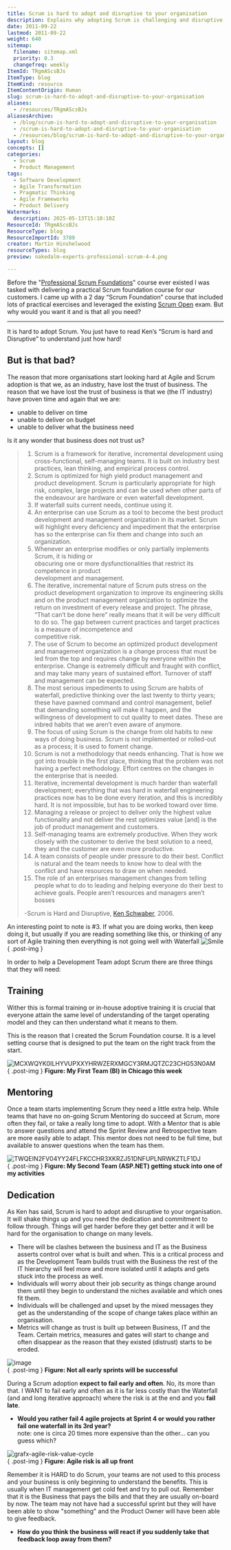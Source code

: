 ```yaml
---
title: Scrum is hard to adopt and disruptive to your organisation
description: Explains why adopting Scrum is challenging and disruptive, highlighting the need for training, mentoring, and dedication for successful organisational change and Agile adoption.
date: 2011-09-22
lastmod: 2011-09-22
weight: 640
sitemap:
  filename: sitemap.xml
  priority: 0.3
  changefreq: weekly
ItemId: TRgmAScsBJs
ItemType: blog
ItemKind: resource
ItemContentOrigin: Human
slug: scrum-is-hard-to-adopt-and-disruptive-to-your-organisation
aliases:
  - /resources/TRgmAScsBJs
aliasesArchive:
  - /blog/scrum-is-hard-to-adopt-and-disruptive-to-your-organisation
  - /scrum-is-hard-to-adopt-and-disruptive-to-your-organisation
  - /resources/blog/scrum-is-hard-to-adopt-and-disruptive-to-your-organisation
layout: blog
concepts: []
categories:
  - Scrum
  - Product Management
tags:
  - Software Development
  - Agile Transformation
  - Pragmatic Thinking
  - Agile Frameworks
  - Product Delivery
Watermarks:
  description: 2025-05-13T15:10:10Z
ResourceId: TRgmAScsBJs
ResourceType: blog
ResourceImportId: 3789
creator: Martin Hinshelwood
resourceTypes: blog
preview: nakedalm-experts-professional-scrum-4-4.png

---
```

Before the "[Professional Scrum Foundations](http://www.scrum.org/professionalscrumfoundations/)" course ever existed I was tasked with delivering a practical Scrum foundation course for our customers. I came up with a 2 day “Scrum Foundation” course that included lots of practical exercises and leveraged the existing [Scrum Open](http://www.scrum.org/scrumopen/) exam. But why would you want it and is that all you need?

---

It is hard to adopt Scrum. You just have to read Ken’s “Scrum is hard and Disruptive” to understand just how hard!

## But is that bad?

The reason that more organisations start looking hard at Agile and Scrum adoption is that we, as an industry, have lost the trust of business. The reason that we have lost the trust of business is that we (the IT industry) have proven time and again that we are:

- unable to deliver on time
- unable to deliver on budget
- unable to deliver what the business need

Is it any wonder that business does not trust us?

> 1. Scrum is a framework for iterative, incremental development using cross-functional, self-managing teams. It is built on industry best practices, lean thinking, and empirical process control.
> 2. Scrum is optimized for high yield product management and product development. Scrum is particularly appropriate for high risk, complex, large projects and can be used when other parts of the endeavour are hardware or even waterfall development.
> 3. If waterfall suits current needs, continue using it.
> 4. An enterprise can use Scrum as a tool to become the best product development and management organization in its market. Scrum will highlight every deficiency and impediment that the enterprise has so the enterprise can fix them and change into such an organization.
> 5. Whenever an enterprise modifies or only partially implements Scrum, it is hiding or  
>    obscuring one or more dysfunctionalities that restrict its competence in product  
>    development and management.
> 6. The iterative, incremental nature of Scrum puts stress on the product development organization to improve its engineering skills and on the product management organization to optimize the return on investment of every release and project. The phrase, “That can’t be done here” really means that it will be very difficult to do so. The gap between current practices and target practices is a measure of incompetence and  
>    competitive risk.
> 7. The use of Scrum to become an optimized product development and management organization is a change process that must be led from the top and requires change by everyone within the enterprise. Change is extremely difficult and fraught with conflict, and may take many years of sustained effort. Turnover of staff and management can be expected.
> 8. The most serious impediments to using Scrum are habits of waterfall, predictive thinking over the last twenty to thirty years; these have pawned command and control management, belief that demanding something will make it happen, and the willingness of development to cut quality to meet dates. These are inbred habits that we aren’t even aware of anymore.
> 9. The focus of using Scrum is the change from old habits to new ways of doing business. Scrum is not implemented or rolled-out as a process; it is used to foment change.
> 10. Scrum is not a methodology that needs enhancing. That is how we got into trouble in the first place, thinking that the problem was not having a perfect methodology. Effort centres on the changes in the enterprise that is needed.
> 11. Iterative, incremental development is much harder than waterfall development; everything that was hard in waterfall engineering practices now has to be done every iteration, and this is incredibly hard. It is not impossible, but has to be worked toward over time.
> 12. Managing a release or project to deliver only the highest value functionality and not deliver the rest optimizes value \[and\] is the job of product management and customers.
> 13. Self-managing teams are extremely productive. When they work closely with the customer to derive the best solution to a need, they and the customer are even more productive.
> 14. A team consists of people under pressure to do their best. Conflict is natural and the team needs to know how to deal with the conflict and have resources to draw on when needed.
> 15. The role of an enterprises management changes from telling people what to do to leading and helping everyone do their best to achieve goals. People aren’t resources and managers aren’t bosses
>
> \-Scrum is Hard and Disruptive, [Ken Schwaber](http://kenschwaber.wordpress.com/), 2006.

An interesting point to note is #3. If what you are doing works, then keep doing it, but usually if you are reading something like this, or thinking of any sort of Agile training then everything is not going well with Waterfall ![Smile](images/wlEmoticon-smile1-6-6.png)
{ .post-img }

In order to help a Development Team adopt Scrum there are three things that they will need:

## Training

Wither this is formal training or in-house adoptive training it is crucial that everyone attain the same level of understanding of the target operating model and they can then understand what it means to them.

This is the reason that I created the Scrum Foundation course. It is a level setting course that is designed to put the team on the right track from the start.

![MCXWQYK0ILHYVUPXXYHRWZERXMGCY3RMJQTZC23CHG53N0AM](images/MCXWQYK0ILHYVUPXXYHRWZERXMGCY3RMJQTZC23CHG53N0AM-3-3.jpg "MCXWQYK0ILHYVUPXXYHRWZERXMGCY3RMJQTZC23CHG53N0AM")  
{ .post-img }
**Figure: My First Team (BI) in Chicago this week**

## Mentoring

Once a team starts implementing Scrum they need a little extra help. While teams that have no on-going Scrum Mentoring do succeed at Scrum, more often they fail, or take a really long time to adopt. With a Mentor that is able to answer questions and attend the Sprint Review and Retrospective team are more easily able to adapt. This mentor does not need to be full time, but available to answer questions when the team has them.

![TWQEIN2FV04YY24FLFKCCHR3XKRZJ51DNFUPLNRWKZTLF1DJ](images/TWQEIN2FV04YY24FLFKCCHR3XKRZJ51DNFUPLNRWKZTLF1DJ-5-5.jpg "TWQEIN2FV04YY24FLFKCCHR3XKRZJ51DNFUPLNRWKZTLF1DJ")  
{ .post-img }
**Figure: My Second Team (ASP.NET) getting stuck into one of my activities**

## Dedication

As Ken has said, Scrum is hard to adopt and disruptive to your organisation. It will shake things up and you need the dedication and commitment to follow through. Things will get harder before they get better and it will be hard for the organisation to change on many levels.

- There will be clashes between the business and IT as the Business asserts control over what is built and when. This is a critical process and as the Development Team builds trust with the Business the rest of the IT hierarchy will feel more and more isolated until it adapts and gets stuck into the process as well.
- Individuals will worry about their job security as things change around them until they begin to understand the niches available and which ones fit them.
- Individuals will be challenged and upset by the mixed messages they get as the understanding of the scope of change takes place within an organisation.
- Metrics will change as trust is built up between Business, IT and the Team. Certain metrics, measures and gates will start to change and often disappear as the reason that they existed (distrust) starts to be eroded.

![image](images/image-2-2.png "image")  
{ .post-img }
**Figure: Not all early sprints will be successful**

During a Scrum adoption **expect to fail early and often**. No, its more than that. I WANT to fail early and often as it is far less costly than the Waterfall (and and long iterative approach) where the risk is at the end and you **fail late**.

- **Would you rather fail 4 agile projects at Sprint 4 or would you rather fail one waterfall in its 3rd year?**  
   note: one is circa 20 times more expensive than the other… can you guess which?

![grafx-agile-risk-value-cycle](images/grafx-agile-risk-value-cycle-1-1.jpg "grafx-agile-risk-value-cycle")  
{ .post-img }
**Figure: Agile risk is all up front**

Remember it is HARD to do Scrum, your teams are not used to this process and your business is only beginning to understand the benefits. This is usually when IT management get cold feet and try to pull out. Remember that it is the Business that pays the bills and that they are usually on-board by now. The team may not have had a successful sprint but they will have been able to show "something" and the Product Owner will have been able to give feedback.

- **How do you think the business will react if you suddenly take that feedback loop away from them?**
